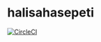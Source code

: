 # halisahasepeti

[![CircleCI](https://circleci.com/gh/yigithanbalci/halisahasepeti.svg?style=svg)](https://circleci.com/gh/yigithanbalci/halisahasepeti)
